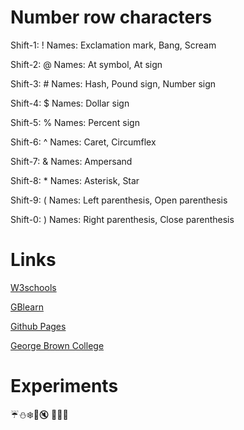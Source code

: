 # Number row characters
Shift-1: !
Names: Exclamation mark, Bang, Scream

Shift-2: @
Names: At symbol, At sign

Shift-3: #
Names: Hash, Pound sign, Number sign

Shift-4: $
Names: Dollar sign

Shift-5: %
Names: Percent sign

Shift-6: ^
Names: Caret, Circumflex

Shift-7: &
Names: Ampersand

Shift-8: *
Names: Asterisk, Star

Shift-9: (
Names: Left parenthesis, Open parenthesis

Shift-0: )
Names: Right parenthesis, Close parenthesis
# Links 
[W3schools](https://www.w3schools.com/)

[GBlearn](https://my.gblearn.com/login)

[Github Pages](https://pages.github.com/)

[George Brown College](https://www.georgebrown.ca/)
# Experiments
:umbrella::snowman::snowflake::cherry_blossom::mute: :santa::jack_o_lantern::ghost:
